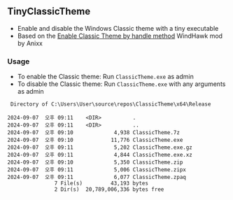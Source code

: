 ## TinyClassicTheme
* Enable and disable the Windows Classic theme with a tiny executable
* Based on the [Enable Classic Theme by handle method](https://windhawk.net/mods/classic-theme-enable) WindHawk mod by Anixx
### Usage
* To enable the Classic theme: Run `ClassicTheme.exe` as admin
* To disable the Classic theme: Run `ClassicTheme.exe` with any arguments as admin

```
 Directory of C:\Users\User\source\repos\ClassicTheme\x64\Release

2024-09-07  오후 09:11    <DIR>          .
2024-09-07  오후 09:11    <DIR>          ..
2024-09-07  오후 09:10             4,938 ClassicTheme.7z
2024-09-07  오후 09:10            11,776 ClassicTheme.exe
2024-09-07  오후 09:11             5,202 ClassicTheme.exe.gz
2024-09-07  오후 09:11             4,844 ClassicTheme.exe.xz
2024-09-07  오후 09:10             5,350 ClassicTheme.zip
2024-09-07  오후 09:11             5,006 ClassicTheme.zipx
2024-09-07  오후 09:11             6,077 ClassicTheme.zpaq
               7 File(s)         43,193 bytes
               2 Dir(s)  20,789,006,336 bytes free
```
